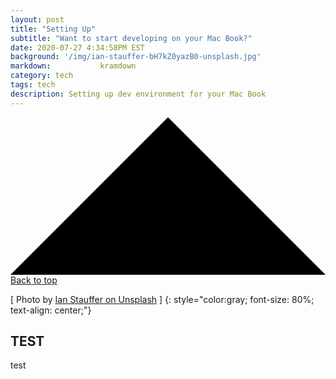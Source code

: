 ```yaml
---
layout: post
title: "Setting Up"
subtitle: "Want to start developing on your Mac Book?"
date: 2020-07-27 4:34:58PM EST
background: '/img/ian-stauffer-bH7kZ0yazB0-unsplash.jpg'
markdown:           kramdown
category: tech
tags: tech  
description: Setting up dev environment for your Mac Book
---
```


  <a class="top-link hide" href="" id="js-top">
    <svg xmlns="http://www.w3.org/2000/svg" viewBox="0 0 12 6"><path d="M12 6H0l6-6z"/></svg>
      <span class="screen-reader-text">Back to top</span>
      </a>

\[ Photo by [Ian Stauffer on Unsplash](https://unsplash.com/@ianstauffer) \]
{: style="color:gray; font-size: 80%; text-align: center;"}

<!--
<script src="https://gist.github.com/franktcao/0683211eaf86f419dc8ea2f0eb85960c.js"></script>
-->

## TEST


test
